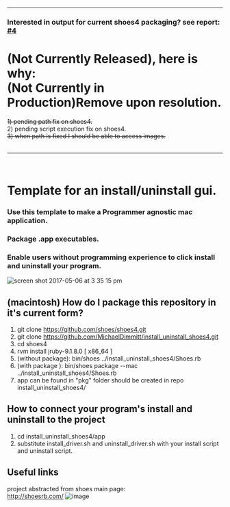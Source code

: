 <hr>

### Interested in output for current shoes4 packaging? see report: [#4](../../../../MichaelDimmitt/install_uninstall_shoes4/issues/4)

# (Not Currently Released), here is why:<br>(Not Currently in Production)Remove upon resolution.

~~1) pending path fix on shoes4.~~<br>
2) pending script execution fix on shoes4.<br>
~~3) when path is fixed I should be able to access images.~~<br><br>

</b><hr><br>
# Template for an install/uninstall gui.
### Use this template to make a Programmer agnostic mac application.
### Package .app executables.
### Enable users without programming experience to click install and uninstall your program.

![screen shot 2017-05-06 at 3 35 15 pm](https://cloud.githubusercontent.com/assets/11463275/25775377/cf6d9942-3271-11e7-80fe-0a11e757883a.png)

## (macintosh) How do I package this repository in it's current form?
1) git clone https://github.com/shoes/shoes4.git
2) git clone https://github.com/MichaelDimmitt/install_uninstall_shoes4.git
3) cd shoes4
4) rvm install jruby-9.1.8.0 [ x86_64 ]
5) (without package): bin/shoes ../install_uninstall_shoes4/Shoes.rb
6) (with package   ): bin/shoes package --mac ../install_uninstall_shoes4/Shoes.rb
7) app can be found in "pkg" folder should be created in repo install_uninstall_shoes4/

## How to connect your program's install and uninstall to the project
1) cd install_uninstall_shoes4/app
2) substitute install_driver.sh and uninstall_driver.sh with your install script and uninstall script.

## Useful links

project abstracted from shoes main page:<br>
http://shoesrb.com/
![image](https://cloud.githubusercontent.com/assets/11463275/25774919/c945e2aa-3266-11e7-870e-6b0146bb825e.png)
